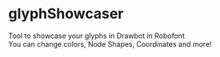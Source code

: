 # glyphShowcaser
Tool to showcase your glyphs in Drawbot in Robofont <br>
You can change colors, Node Shapes, Coordinates and more!
